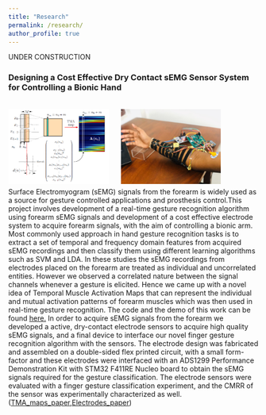 ```yaml
---
title: "Research"
permalink: /research/
author_profile: true
---
```


UNDER CONSTRUCTION

### Designing a Cost Effective Dry Contact sEMG Sensor System for Controlling a Bionic Hand
<br>

<img src="/images/TMA.PNG" alt="TMA" style="float: left; width: 40%; margin-right: 5%; margin-bottom: 0.5em;">
<img src="/images/Hand.jpg" alt="Hand" style="float: left; width: 40%; margin-right: 5%; margin-bottom: 0.5em;">
<p style="clear: both;">


Surface Electromyogram (sEMG) signals from the forearm is widely used as a source for gesture controlled
applications and prosthesis control.This project involves development of a real-time gesture recognition algorithm using forearm sEMG signals and development of a cost effective electrode system to acquire forearm signals, with the aim of controlling a bionic arm. Most commonly used approach in hand gesture recognition tasks is to extract a set of temporal and frequency domain
features from acquired sEMG recordings and then classify them using different learning algorithms such as SVM and LDA. In these studies the sEMG recordings from electrodes placed on the forearm  are treated as individual and uncorrelated entities. However we observed a correlated nature between the signal channels whenever a gesture is elicited. Hence we came up with a novel idea of Temporal Muscle Activation Maps that can represent the individual and mutual activation
patterns of forearm muscles which was then used in real-time gesture recognition. The code and the demo of this work can be found [here.](https://github.com/Laknath1996/Real-Time-Hand-Gesture-Recognition-with-TMA-Maps)
In order to acquire sEMG signals from the forearm we developed a active, dry-contact electrode sensors to acquire high quality sEMG signals, and a final device to interface our novel finger gesture recognition algorithm with the sensors. The electrode design was fabricated and assembled on a double-sided flex printed circuit, with a small form-factor and these electrodes were interfaced with an ADS1299 Performance Demonstration Kit with STM32 F411RE Nucleo board to obtain the sEMG signals required for the gesture classification.
The electrode sensors were evaluated with a finger gesture classification experiment, and the CMRR of the sensor was experimentally characterized as well. ([TMA_maps_paper](https://ieeexplore.ieee.org/document/9054227),[Electrodes_paper](https://arxiv.org/abs/2009.02575))
